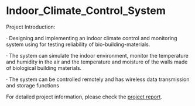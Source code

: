 # Indoor_Climate_Control_System

Project Introduction:

· Designing and implementing an indoor climate control and monitoring system using for testing reliability of bio-building-materials.

· The system can simulate the indoor environment, monitor the temperature and humidity in the air and the temperature and moisture of the walls made of biological building materials.

· The system can be controlled remotely and has wireless data transmission and storage functions

For detailed project information, please check the [project report](https://github.com/JCLLi/Indoor_Climate_Control_System/blob/main/INDOOR%20CLIMATE%20CONTROL%20SYSTEM%20FINAL%20DESIGN%20RE-PORT%20OF%20THE%20BIO-ISO%20PROJECT%20Jiacong%20Li.pdf).
